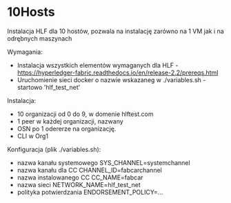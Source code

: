 # 10Hosts

Instalacja HLF dla 10 hostów, pozwala na instalację zarówno na 1 VM jak i na odrębnych maszynach


Wymagania:
- Instalacja wszystkich elementów wymaganych dla HLF - https://hyperledger-fabric.readthedocs.io/en/release-2.2/prereqs.html
- Uruchomienie sieci docker o nazwie wskazaneg w ./variables.sh - startowo 'hlf_test_net'

Instalacja:
- 10 organizacji od 0 do 9, w domenie hlftest.com
- 1 peer w każdej organizacji, nazwany  
- OSN po 1 odererze na organizację.
- CLI w Org1

Konfiguracja (plik ./variables.sh):
- nazwa kanału systemowego    SYS_CHANNEL=systemchannel
- nazwa kanału dla CC         CHANNEL_ID=fabcarchannel 
- nazwa instalowanego CC      CC_NAME=fabcar 
- nazwa sieci                 NETWORK_NAME=hlf_test_net
- polityka potwierdzania      ENDORSEMENT_POLICY=...

